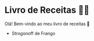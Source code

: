 # Livro de Receitas :man_cook:

Olá! Bem-vindo ao meu livro de receitas :call_me_hand:

- Strogonoff de Frango
